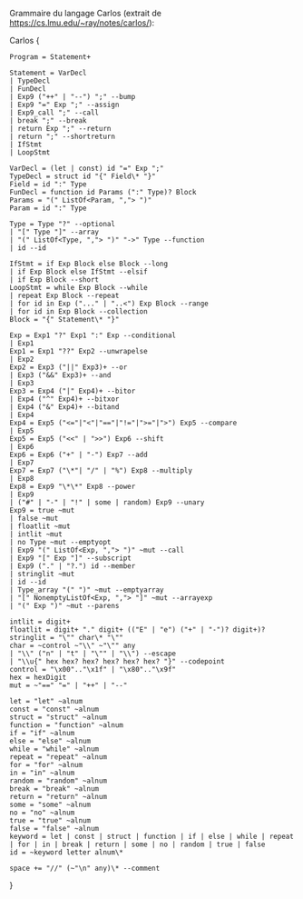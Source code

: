 Grammaire du langage Carlos (extrait de https://cs.lmu.edu/~ray/notes/carlos/):

Carlos {

    Program = Statement+

    Statement = VarDecl
    | TypeDecl
    | FunDecl
    | Exp9 ("++" | "--") ";" --bump
    | Exp9 "=" Exp ";" --assign
    | Exp9_call ";" --call
    | break ";" --break
    | return Exp ";" --return
    | return ";" --shortreturn
    | IfStmt
    | LoopStmt

    VarDecl = (let | const) id "=" Exp ";"
    TypeDecl = struct id "{" Field\* "}"
    Field = id ":" Type
    FunDecl = function id Params (":" Type)? Block
    Params = "(" ListOf<Param, ","> ")"
    Param = id ":" Type

    Type = Type "?" --optional
    | "[" Type "]" --array
    | "(" ListOf<Type, ","> ")" "->" Type --function
    | id --id

    IfStmt = if Exp Block else Block --long
    | if Exp Block else IfStmt --elsif
    | if Exp Block --short
    LoopStmt = while Exp Block --while
    | repeat Exp Block --repeat
    | for id in Exp ("..." | "..<") Exp Block --range
    | for id in Exp Block --collection
    Block = "{" Statement\* "}"

    Exp = Exp1 "?" Exp1 ":" Exp --conditional
    | Exp1
    Exp1 = Exp1 "??" Exp2 --unwrapelse
    | Exp2
    Exp2 = Exp3 ("||" Exp3)+ --or
    | Exp3 ("&&" Exp3)+ --and
    | Exp3
    Exp3 = Exp4 ("|" Exp4)+ --bitor
    | Exp4 ("^" Exp4)+ --bitxor
    | Exp4 ("&" Exp4)+ --bitand
    | Exp4
    Exp4 = Exp5 ("<="|"<"|"=="|"!="|">="|">") Exp5 --compare
    | Exp5
    Exp5 = Exp5 ("<<" | ">>") Exp6 --shift
    | Exp6
    Exp6 = Exp6 ("+" | "-") Exp7 --add
    | Exp7
    Exp7 = Exp7 ("\*"| "/" | "%") Exp8 --multiply
    | Exp8
    Exp8 = Exp9 "\*\*" Exp8 --power
    | Exp9
    | ("#" | "-" | "!" | some | random) Exp9 --unary
    Exp9 = true ~mut
    | false ~mut
    | floatlit ~mut
    | intlit ~mut
    | no Type ~mut --emptyopt
    | Exp9 "(" ListOf<Exp, ","> ")" ~mut --call
    | Exp9 "[" Exp "]" --subscript
    | Exp9 ("." | "?.") id --member
    | stringlit ~mut
    | id --id
    | Type_array "(" ")" ~mut --emptyarray
    | "[" NonemptyListOf<Exp, ","> "]" ~mut --arrayexp
    | "(" Exp ")" ~mut --parens

    intlit = digit+
    floatlit = digit+ "." digit+ (("E" | "e") ("+" | "-")? digit+)?
    stringlit = "\"" char\* "\""
    char = ~control ~"\\" ~"\"" any
    | "\\" ("n" | "t" | "\"" | "\\") --escape
    | "\\u{" hex hex? hex? hex? hex? hex? "}" --codepoint
    control = "\x00".."\x1f" | "\x80".."\x9f"
    hex = hexDigit
    mut = ~"==" "=" | "++" | "--"

    let = "let" ~alnum
    const = "const" ~alnum
    struct = "struct" ~alnum
    function = "function" ~alnum
    if = "if" ~alnum
    else = "else" ~alnum
    while = "while" ~alnum
    repeat = "repeat" ~alnum
    for = "for" ~alnum
    in = "in" ~alnum
    random = "random" ~alnum
    break = "break" ~alnum
    return = "return" ~alnum
    some = "some" ~alnum
    no = "no" ~alnum
    true = "true" ~alnum
    false = "false" ~alnum
    keyword = let | const | struct | function | if | else | while | repeat
    | for | in | break | return | some | no | random | true | false
    id = ~keyword letter alnum\*

    space += "//" (~"\n" any)\* --comment

}
